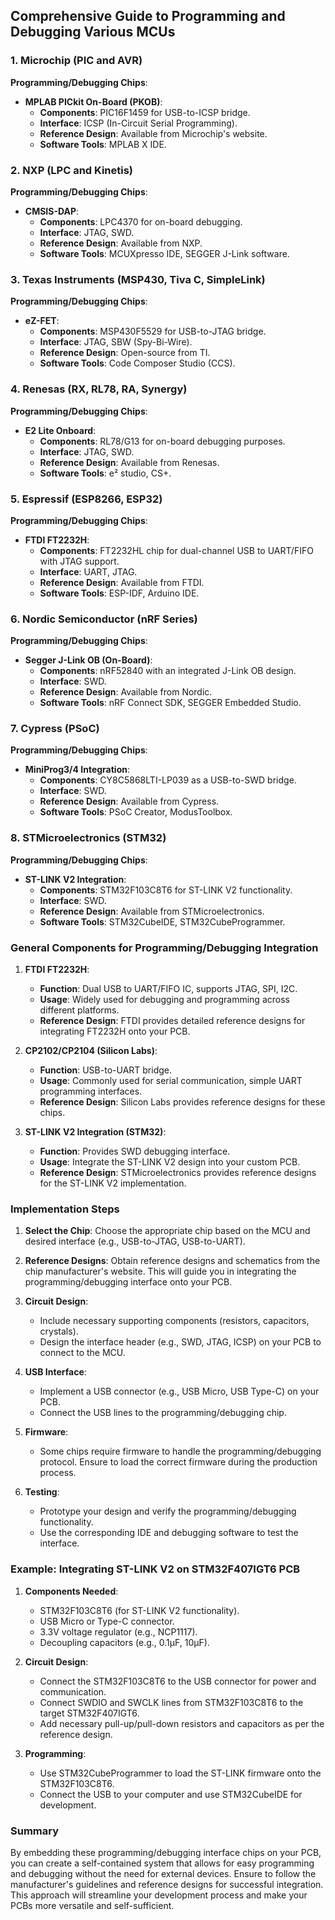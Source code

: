 Comprehensive Guide to Programming and Debugging Various MCUs
-------------------------------------------------------------

### 1\. Microchip (PIC and AVR)

**Programming/Debugging Chips**:

-   **MPLAB PICkit On-Board (PKOB)**:
    -   **Components**: PIC16F1459 for USB-to-ICSP bridge.
    -   **Interface**: ICSP (In-Circuit Serial Programming).
    -   **Reference Design**: Available from Microchip's website.
    -   **Software Tools**: MPLAB X IDE.

### 2\. NXP (LPC and Kinetis)

**Programming/Debugging Chips**:

-   **CMSIS-DAP**:
    -   **Components**: LPC4370 for on-board debugging.
    -   **Interface**: JTAG, SWD.
    -   **Reference Design**: Available from NXP.
    -   **Software Tools**: MCUXpresso IDE, SEGGER J-Link software.

### 3\. Texas Instruments (MSP430, Tiva C, SimpleLink)

**Programming/Debugging Chips**:

-   **eZ-FET**:
    -   **Components**: MSP430F5529 for USB-to-JTAG bridge.
    -   **Interface**: JTAG, SBW (Spy-Bi-Wire).
    -   **Reference Design**: Open-source from TI.
    -   **Software Tools**: Code Composer Studio (CCS).

### 4\. Renesas (RX, RL78, RA, Synergy)

**Programming/Debugging Chips**:

-   **E2 Lite Onboard**:
    -   **Components**: RL78/G13 for on-board debugging purposes.
    -   **Interface**: JTAG, SWD.
    -   **Reference Design**: Available from Renesas.
    -   **Software Tools**: e² studio, CS+.

### 5\. Espressif (ESP8266, ESP32)

**Programming/Debugging Chips**:

-   **FTDI FT2232H**:
    -   **Components**: FT2232HL chip for dual-channel USB to UART/FIFO with JTAG support.
    -   **Interface**: UART, JTAG.
    -   **Reference Design**: Available from FTDI.
    -   **Software Tools**: ESP-IDF, Arduino IDE.

### 6\. Nordic Semiconductor (nRF Series)

**Programming/Debugging Chips**:

-   **Segger J-Link OB (On-Board)**:
    -   **Components**: nRF52840 with an integrated J-Link OB design.
    -   **Interface**: SWD.
    -   **Reference Design**: Available from Nordic.
    -   **Software Tools**: nRF Connect SDK, SEGGER Embedded Studio.

### 7\. Cypress (PSoC)

**Programming/Debugging Chips**:

-   **MiniProg3/4 Integration**:
    -   **Components**: CY8C5868LTI-LP039 as a USB-to-SWD bridge.
    -   **Interface**: SWD.
    -   **Reference Design**: Available from Cypress.
    -   **Software Tools**: PSoC Creator, ModusToolbox.

### 8\. STMicroelectronics (STM32)

**Programming/Debugging Chips**:

-   **ST-LINK V2 Integration**:
    -   **Components**: STM32F103C8T6 for ST-LINK V2 functionality.
    -   **Interface**: SWD.
    -   **Reference Design**: Available from STMicroelectronics.
    -   **Software Tools**: STM32CubeIDE, STM32CubeProgrammer.

### General Components for Programming/Debugging Integration

1.  **FTDI FT2232H**:

    -   **Function**: Dual USB to UART/FIFO IC, supports JTAG, SPI, I2C.
    -   **Usage**: Widely used for debugging and programming across different platforms.
    -   **Reference Design**: FTDI provides detailed reference designs for integrating FT2232H onto your PCB.
2.  **CP2102/CP2104 (Silicon Labs)**:

    -   **Function**: USB-to-UART bridge.
    -   **Usage**: Commonly used for serial communication, simple UART programming interfaces.
    -   **Reference Design**: Silicon Labs provides reference designs for these chips.
3.  **ST-LINK V2 Integration (STM32)**:

    -   **Function**: Provides SWD debugging interface.
    -   **Usage**: Integrate the ST-LINK V2 design into your custom PCB.
    -   **Reference Design**: STMicroelectronics provides reference designs for the ST-LINK V2 implementation.

### Implementation Steps

1.  **Select the Chip**: Choose the appropriate chip based on the MCU and desired interface (e.g., USB-to-JTAG, USB-to-UART).

2.  **Reference Designs**: Obtain reference designs and schematics from the chip manufacturer's website. This will guide you in integrating the programming/debugging interface onto your PCB.

3.  **Circuit Design**:

    -   Include necessary supporting components (resistors, capacitors, crystals).
    -   Design the interface header (e.g., SWD, JTAG, ICSP) on your PCB to connect to the MCU.
4.  **USB Interface**:

    -   Implement a USB connector (e.g., USB Micro, USB Type-C) on your PCB.
    -   Connect the USB lines to the programming/debugging chip.
5.  **Firmware**:

    -   Some chips require firmware to handle the programming/debugging protocol. Ensure to load the correct firmware during the production process.
6.  **Testing**:

    -   Prototype your design and verify the programming/debugging functionality.
    -   Use the corresponding IDE and debugging software to test the interface.

### Example: Integrating ST-LINK V2 on STM32F407IGT6 PCB

1.  **Components Needed**:

    -   STM32F103C8T6 (for ST-LINK V2 functionality).
    -   USB Micro or Type-C connector.
    -   3.3V voltage regulator (e.g., NCP1117).
    -   Decoupling capacitors (e.g., 0.1µF, 10µF).
2.  **Circuit Design**:

    -   Connect the STM32F103C8T6 to the USB connector for power and communication.
    -   Connect SWDIO and SWCLK lines from STM32F103C8T6 to the target STM32F407IGT6.
    -   Add necessary pull-up/pull-down resistors and capacitors as per the reference design.
3.  **Programming**:

    -   Use STM32CubeProgrammer to load the ST-LINK firmware onto the STM32F103C8T6.
    -   Connect the USB to your computer and use STM32CubeIDE for development.

### Summary

By embedding these programming/debugging interface chips on your PCB, you can create a self-contained system that allows for easy programming and debugging without the need for external devices. Ensure to follow the manufacturer's guidelines and reference designs for successful integration. This approach will streamline your development process and make your PCBs more versatile and self-sufficient.

